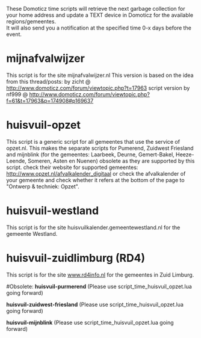 These Domoticz time scripts will retrieve the next garbage collection for your home address and update a TEXT device in Domoticz for the available regions/gemeentes.<br>
It will also send you a notification at the specified time 0-x days before the event.

# mijnafvalwijzer
This script is for the site mijnafvalwijzer.nl
This version is based on the idea from this thread/posts:
by zicht @ http://www.domoticz.com/forum/viewtopic.php?t=17963
script version by nf999 @ http://www.domoticz.com/forum/viewtopic.php?f=61&t=17963&p=174908#p169637

# huisvuil-opzet
This script is a generic script for all gemeentes that use the service of opzet.nl.
This makes the separate scripts for Pumerend, Zuidwest Friesland and mijnblink (for the gemeentes: Laarbeek, Deurne, Gemert-Bakel, Heeze-Leende, Someren, Asten en Nuenen) obsolete as they are supported by this script. check their website for supported gemeentes: http://www.opzet.nl/afvalkalender_digitaal
or check the afvalkalender of your gemeente and check whether it refers at the bottom of the page to "Ontwerp & techniek: Opzet".

# huisvuil-westland
This script is for the site huisvuilkalender.gemeentewestland.nl for the gemeente Westland.

# huisvuil-zuidlimburg (RD4)
This script is for the site www.rd4info.nl for the gemeentes in Zuid Limburg.

#Obsolete:
<b>huisvuil-purmerend</b>
(Please use script_time_huisvuil_opzet.lua going forward)

<b>huisvuil-zuidwest-friesland</b>
(Please use script_time_huisvuil_opzet.lua going forward)

<b>huisvuil-mijnblink</b>
(Please use script_time_huisvuil_opzet.lua going forward)
